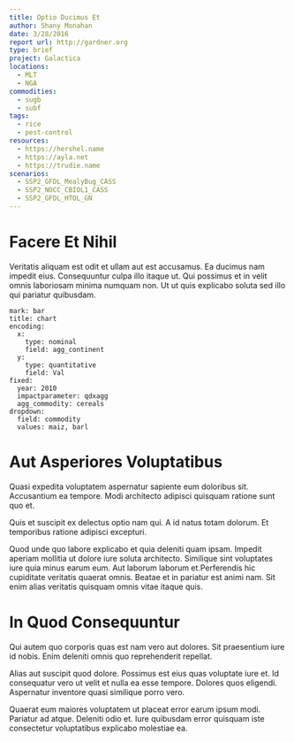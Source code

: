 ```yaml
---
title: Optio Ducimus Et
author: Shany Monahan
date: 3/28/2016
report url: http://gardner.org
type: brief
project: Galactica
locations:
  - MLT
  - NGA
commodities:
  - sugb
  - subf
tags:
  - rice
  - pest-control
resources:
  - https://hershel.name
  - https://ayla.net
  - https://trudie.name
scenarios:
  - SSP2_GFDL_MealyBug_CASS
  - SSP2_NOCC_CBIOL1_CASS
  - SSP2_GFDL_HTOL_GN
---
```

# Facere Et Nihil
Veritatis aliquam est odit et ullam aut est accusamus. Ea ducimus nam impedit eius. Consequuntur culpa illo itaque ut. Qui possimus et in velit omnis laboriosam minima numquam non. Ut ut quis explicabo soluta sed illo qui pariatur quibusdam.

```vis
mark: bar
title: chart
encoding:
  x:
    type: nominal
    field: agg_continent
  y:
    type: quantitative
    field: Val
fixed:
  year: 2010
  impactparameter: qdxagg
  agg_commodity: cereals
dropdown:
  field: commodity
  values: maiz, barl
```

# Aut Asperiores Voluptatibus
Quasi expedita voluptatem aspernatur sapiente eum doloribus sit. Accusantium ea tempore. Modi architecto adipisci quisquam ratione sunt quo et.
 Quis et suscipit ex delectus optio nam qui. A id natus totam dolorum. Et temporibus ratione adipisci excepturi.
 Quod unde quo labore explicabo et quia deleniti quam ipsam. Impedit aperiam mollitia ut dolore iure soluta architecto. Similique sint voluptates iure quia minus earum eum. Aut laborum laborum et.Perferendis hic cupiditate veritatis quaerat omnis. Beatae et in pariatur est animi nam. Sit enim alias veritatis quisquam omnis vitae itaque quis.

# In Quod Consequuntur
Qui autem quo corporis quas est nam vero aut dolores. Sit praesentium iure id nobis. Enim deleniti omnis quo reprehenderit repellat.
 Alias aut suscipit quod dolore. Possimus est eius quas voluptate iure et. Id consequatur vero ut velit et nulla ea esse tempore. Dolores quos eligendi. Aspernatur inventore quasi similique porro vero.
 Quaerat eum maiores voluptatem ut placeat error earum ipsum modi. Pariatur ad atque. Deleniti odio et. Iure quibusdam error quisquam iste consectetur voluptatibus explicabo molestiae ea.
